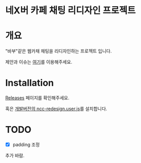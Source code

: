 네X버 카페 채팅 리디자인 프로젝트
===

# 개요

"바부"같은 웹카채 채팅을 리디자인하는 프로젝트 입니다.

제안과 이슈는 [여기](https://github.com/sdbx/ncc-redesign/issues)를 이용해주세요.

# Installation

[Releases](https://github.com/sdbx/ncc-redesign/releases) 페이지를 확인해주세요.

혹은 [개발버전의 ncc-redesign.user.js](https://raw.githubusercontent.com/sdbx/ncc-redesign/master/bin/ncc-redesign.user.js)를 설치합니다.

# TODO

 - [x] padding 조정
 
 추가 바람.